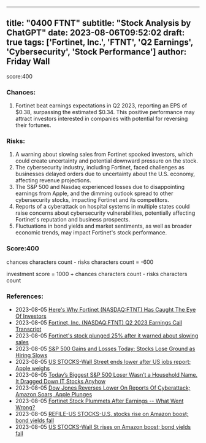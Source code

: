 
---
title: "0400 FTNT"
subtitle: "Stock Analysis by ChatGPT"
date: 2023-08-06T09:52:02
draft: true
tags: ['Fortinet, Inc.', 'FTNT', 'Q2 Earnings', 'Cybersecurity', 'Stock Performance']
author: Friday Wall
---

score:400
### Chances:
1. Fortinet beat earnings expectations in Q2 2023, reporting an EPS of $0.38, surpassing the estimated $0.34. This positive performance may attract investors interested in companies with potential for reversing their fortunes.
### Risks:
1. A warning about slowing sales from Fortinet spooked investors, which could create uncertainty and potential downward pressure on the stock.
2. The cybersecurity industry, including Fortinet, faced challenges as businesses delayed orders due to uncertainty about the U.S. economy, affecting revenue projections.
3. The S&P 500 and Nasdaq experienced losses due to disappointing earnings from Apple, and the dimming outlook spread to other cybersecurity stocks, impacting Fortinet and its competitors.
4. Reports of a cyberattack on hospital systems in multiple states could raise concerns about cybersecurity vulnerabilities, potentially affecting Fortinet's reputation and business prospects.
5. Fluctuations in bond yields and market sentiments, as well as broader economic trends, may impact Fortinet's stock performance.
### Score:400
chances characters count - risks characters count = -600

investment score = 1000 + chances characters count - risks characters count
### References:
- 2023-08-05 [Here's Why Fortinet (NASDAQ:FTNT) Has Caught The Eye Of Investors](https://finance.yahoo.com/news/heres-why-fortinet-nasdaq-ftnt-120230279.html?.tsrc=rss)
- 2023-08-05 [Fortinet, Inc. (NASDAQ:FTNT) Q2 2023 Earnings Call Transcript](https://finance.yahoo.com/news/fortinet-inc-nasdaq-ftnt-q2-103406483.html?.tsrc=rss)
- 2023-08-05 [Fortinet's stock plunged 25% after it warned about slowing sales](https://finance.yahoo.com/m/6844ee61-4f58-34c2-a8fc-786fdace5ae1/fortinet%27s-stock-plunged-25%25.html?.tsrc=rss)
- 2023-08-05 [S&P 500 Gains and Losses Today: Stocks Lose Ground as Hiring Slows](https://finance.yahoo.com/m/adbf4d5f-19e6-319b-b945-5cb673ba3cdf/s%26p-500-gains-and-losses.html?.tsrc=rss)
- 2023-08-05 [US STOCKS-Wall Street ends lower after US jobs report; Apple weighs](https://finance.yahoo.com/news/us-stocks-wall-street-ends-204220382.html?.tsrc=rss)
- 2023-08-05 [Today’s Biggest S&P 500 Loser Wasn’t a Household Name. It Dragged Down IT Stocks Anyhow](https://finance.yahoo.com/m/d47e8f7a-848e-37d6-bbeb-6c39cf1613eb/today%E2%80%99s-biggest-s%26p-500-loser.html?.tsrc=rss)
- 2023-08-05 [Dow Jones Reverses Lower On Reports Of Cyberattack; Amazon Soars, Apple Plunges](https://finance.yahoo.com/m/3e8fd358-9e06-38d8-bf91-204da601b4d3/dow-jones-reverses-lower-on.html?.tsrc=rss)
- 2023-08-05 [Fortinet Stock Plummets After Earnings -- What Went Wrong?](https://finance.yahoo.com/m/2cfc4c4b-2854-3043-ac2f-0287a5532736/fortinet-stock-plummets-after.html?.tsrc=rss)
- 2023-08-05 [REFILE-US STOCKS-U.S. stocks rise on Amazon boost; bond yields fall](https://finance.yahoo.com/news/us-stocks-u-stocks-rises-181250900.html?.tsrc=rss)
- 2023-08-05 [US STOCKS-Wall St rises on Amazon boost; bond yields fall](https://finance.yahoo.com/news/us-stocks-wall-st-rises-162052198.html?.tsrc=rss)


                